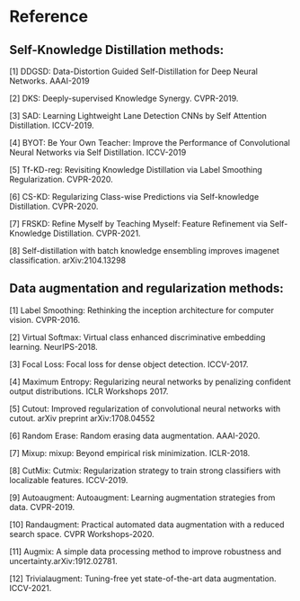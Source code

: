 # Reference

## Self-Knowledge Distillation methods:

[1] DDGSD: Data-Distortion Guided Self-Distillation for Deep Neural Networks. AAAI-2019

[2] DKS: Deeply-supervised Knowledge Synergy. CVPR-2019.

[3] SAD: Learning Lightweight Lane Detection CNNs by Self Attention Distillation. ICCV-2019.

[4] BYOT: Be Your Own Teacher: Improve the Performance of Convolutional Neural Networks via Self Distillation. ICCV-2019

[5] Tf-KD-reg: Revisiting Knowledge Distillation via Label Smoothing Regularization. CVPR-2020.

[6] CS-KD: Regularizing Class-wise Predictions via Self-knowledge Distillation. CVPR-2020.

[7] FRSKD: Refine Myself by Teaching Myself: Feature Refinement via Self-Knowledge Distillation. CVPR-2021.

[8] Self-distillation with batch knowledge ensembling improves imagenet classification. arXiv:2104.13298
## Data augmentation and regularization methods:

[1] Label Smoothing: Rethinking the inception architecture for computer vision. CVPR-2016.

[2] Virtual Softmax:  Virtual class enhanced discriminative embedding learning. NeurIPS-2018.

[3] Focal Loss: Focal loss for dense object detection. ICCV-2017. 

[4] Maximum Entropy: Regularizing neural networks by penalizing confident output distributions. ICLR Workshops 2017.

[5] Cutout: Improved regularization of convolutional neural networks with cutout. arXiv preprint arXiv:1708.04552

[6] Random Erase: Random erasing data augmentation. AAAI-2020.

[7] Mixup: mixup: Beyond empirical risk minimization. ICLR-2018.

[8] CutMix: Cutmix: Regularization strategy to train strong classifiers with localizable features. ICCV-2019.

[9] Autoaugment: Autoaugment: Learning augmentation strategies from data. CVPR-2019.

[10] Randaugment: Practical automated data augmentation with a reduced search space. CVPR Workshops-2020.

[11] Augmix: A simple data processing method to improve robustness and uncertainty.arXiv:1912.02781.

[12] Trivialaugment: Tuning-free yet state-of-the-art data augmentation. ICCV-2021.

